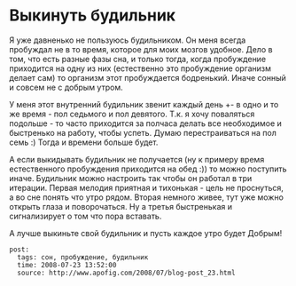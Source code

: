 #  Выкинуть будильник

Я уже давненько не пользуюсь будильником. Он меня всегда пробуждал не в то время, которое 
для моих мозгов удобное. Дело в том, что есть разные фазы сна, и только тогда, когда 
пробуждение приходится на одну из них (естественно это пробуждение организм делает сам) 
то организм этот пробуждается бодренький. Иначе сонный и совсем не с добрым утром.

У меня этот внутренний будильник звенит каждый день +- в одно и то же время - пол седьмого 
и пол девятого. Т.к. я хочу поваляться подольше - то часто приходится за полчаса делать 
все необходимое и быстренько на работу, чтобы успеть. Думаю перестраиваться на пол семь :) 
Тогда и времени больше будет.

А если выкидывать будильник не получается (ну к примеру время естественного пробуждения 
приходится на обед :)) то можно поступить иначе. Будильник можно настроить так чтобы 
он работал в три итерации. Первая мелодия приятная и тихонькая - цель не проснуться, а 
во сне понять что утро рядом. Вторая немного живее, тут уже можно открыть глаза и 
поворочаться. Ну а третья быстренькая и сигнализирует о том что пора вставать.

А лучше выкиньте свой будильник и пусть каждое утро будет Добрым!

```
post:   
  tags: сон, пробуждение, будильник
  time: 2008-07-23 13:52:00
  source: http://www.apofig.com/2008/07/blog-post_23.html
```
